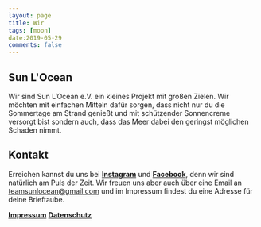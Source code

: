 ```yaml
---
layout: page
title: Wir
tags: [moon]
date:2019-05-29
comments: false
---
```

    
<!--<center><a href="http://taylantatli.github.io/Moon"><b>Moon</b></a> is a minimal, one column jekyll theme.</center>-->

## Sun L'Ocean
Wir sind Sun L’Ocean e.V. ein kleines Projekt mit großen Zielen. Wir möchten mit einfachen Mitteln dafür sorgen, dass nicht nur du die Sommertage am Strand genießt und mit schützender Sonnencreme versorgt bist sondern auch, dass das Meer dabei den geringst möglichen Schaden nimmt.

## Kontakt
Erreichen kannst du uns bei <a href="https://www.instagram.com/sun_locean/"><b>Instagram</b></a> und <a href="https://www.facebook.com/Sun-LOcean-236116057317752/"><b>Facebook</b></a>, denn wir sind natürlich am Puls der Zeit. 
Wir freuen uns aber auch über eine Email an teamsunlocean@gmail.com und im Impressum findest du eine Adresse für deine Brieftaube.

<a href="https://sunlocean.github.io/Impressum"><b>Impressum</b></a> 
<a href="https://sunlocean.github.io/Datenschutz"><b>Datenschutz</b></a>

<script>
 
// Set the date we're counting down to
var countDownDate = new Date("Jan 28, 2021 15:45:00").getTime();

// Update the count down every 1 second
var x = setInterval(function() {

  // Get today's date and time
  var now = new Date().getTime();

  // Find the distance between now and the count down date
  var distance = countDownDate - now;

  // Time calculations for days, hours, minutes and seconds
  var days = Math.floor(distance / (1000 * 60 * 60 * 24));
  var hours = Math.floor((distance % (1000 * 60 * 60 * 24)) / (1000 * 60 * 60));
  var minutes = Math.floor((distance % (1000 * 60 * 60)) / (1000 * 60));
  var seconds = Math.floor((distance % (1000 * 60)) / 1000);

  // Display the result in the element with id="demo"
  document.getElementById("demo").innerHTML = days + "d " + hours + "h "
  + minutes + "m " + seconds + "s ";

  // If the count down is finished, write some text
  if (distance < 0) {
    clearInterval(x);
    document.getElementById("demo").innerHTML = "EXPIRED";
  }
}, 1000);
</script>
